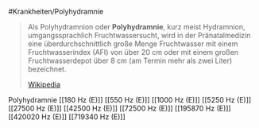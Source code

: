#Krankheiten/Polyhydramnie

> Als Polyhydramnion oder **Polyhydramnie**, kurz meist Hydramnion, umgangssprachlich Fruchtwassersucht, wird in der Pränatalmedizin eine überdurchschnittlich große Menge Fruchtwasser mit einem Fruchtwasserindex (AFI) von über 20 cm oder mit einem großen Fruchtwasserdepot über 8 cm (am Termin mehr als zwei Liter) bezeichnet.
>
> [Wikipedia](https://de.wikipedia.org/wiki/Polyhydramnion)

Polyhydramnie
[[180 Hz (E)]]
[[550 Hz (E)]]
[[1000 Hz (E)]]
[[5250 Hz (E)]]
[[27500 Hz (E)]]
[[42500 Hz (E)]]
[[72500 Hz (E)]]
[[195870 Hz (E)]]
[[420020 Hz (E)]]
[[719340 Hz (E)]]